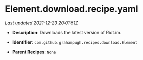 # Element.download.recipe.yaml

_Last updated 2021-12-23 20:01:51Z_

- **Description**: Downloads the latest version of Riot.im.

- **Identifier**: `com.github.grahampugh.recipes.download.Element`

- **Parent Recipes**: `None`
